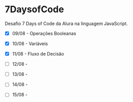 # 7DaysofCode
Desafio 7 Days of Code da Alura na linguagem JavaScript.

- [x] 09/08 - Operações Booleanas

- [x] 10/08 - Variáveis

- [x] 11/08 - Fluxo de Decisão

- [ ] 12/08 - 

- [ ] 13/08 - 

- [ ] 14/08 - 

- [ ] 15/08 - 
